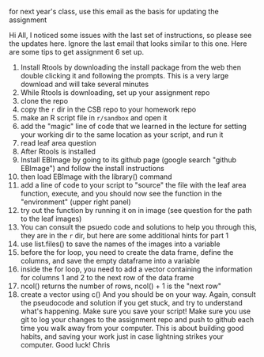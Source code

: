 for next year's class, use this email as the basis for updating the assignment


Hi All,
I noticed some issues with the last set of instructions, so please see the updates here. Ignore the last email that looks similar to this one.
Here are some tips to get assignment 6 set up.
1. Install Rtools by downloading the install package from the web then double clicking it and following the prompts.  This is a very large download and will take several minutes
2. While Rtools is downloading, set up your assignment repo
1.	clone the repo 
2.	copy the `r` dir in the CSB repo to your homework repo 
3.	make an R script file in `r/sandbox` and open it 
4.	add the "magic" line of code that we learned in the lecture for setting your working dir to the same location as your script, and run it 
5.	read leaf area question 
3. After Rtools is installed
1.	Install EBImage by going to its github page (google search "github EBImage") and follow the install instructions 
2.	then load EBImage with the library() command 
3.	add a line of code to your script to "source" the file with the leaf area function, execute, and you should now see the function in the "environment" (upper right panel) 
4.	try out the function by running it on in image (see question for the path to the leaf images) 
4. You can consult the psuedo code and solutions to help you through this, they are in the `r` dir, but here are some additional hints for part 1
1.	use list.files() to save the names of the images into a variable 
2.	before the for loop, you need to create the data frame, define the columns, and save the empty dataframe into a variable 
3.	inside the for loop, you need to add a vector containing the information for columns 1 and 2 to the next row of the data frame 
1.	ncol() returns the number of rows, ncol() + 1 is the "next row" 
2.	create a vector using c() 
And you should be on your way.  Again, consult the pseudocode and solution if you get stuck, and try to understand what's happening. 
Make sure you save your script!
Make sure you use git to log your changes to the assignment repo and push to github each time you walk away from your computer.  This is about building good habits, and saving your work just in case lightning strikes your computer.
Good luck!
Chris
